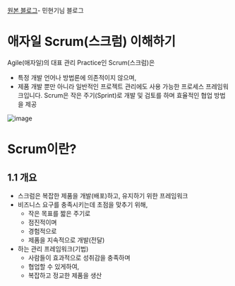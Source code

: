 [원본 블로그](https://medium.com/dtevangelist/scrum-dfc6523a3604)- 민현기님 블로그

# 애자일 Scrum(스크럼) 이해하기
Agile(애자일)의 대표 관리 Practice인 Scrum(스크럼)은 
- 특정 개발 언어나 방법론에 의존적이지 않으며,
- 제품 개발 뿐만 아니라 일반적인 프로젝트 관리에도 사용 가능한 프로세스 프레임워크입니다. 
Scrum은 작은 주기(Sprint)로 개발 및 검토를 하며 효율적인 협업 방법을 제공

![image](https://github.com/joesiheon496/new/assets/56191064/2be1fba8-7a44-4925-9edd-ec5a3c3b90ab)

# Scrum이란?
## 1.1 개요
- 스크럼은 복잡한 제품을 개발(배포)하고, 유지하기 위한 프레임워크
- 비즈니스 요구를 충족시키는데 초점을 맞추기 위해,
    - 작은 목표를 짧은 주기로
    - 점진적이며
    - 경험적으로
    - 제품을 지속적으로 개발(전달)
- 하는 관리 프레임워크(기법)
  - 사람들이 효과적으로 성취감을 충족하며
  - 협업할 수 있게하여,
  - 복잡하고 정교한 제품을 생산
 
